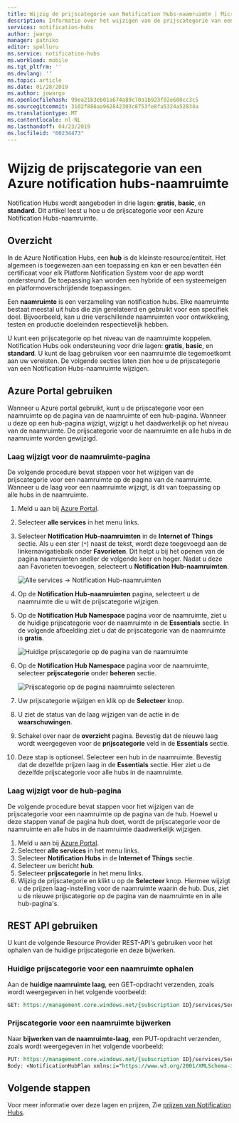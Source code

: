 ```yaml
---
title: Wijzig de prijscategorie van Notification Hubs-naamruimte | Microsoft Docs
description: Informatie over het wijzigen van de prijscategorie van een Azure Notification Hubs-naamruimte.
services: notification-hubs
author: jwargo
manager: patniko
editor: spelluru
ms.service: notification-hubs
ms.workload: mobile
ms.tgt_pltfrm: ''
ms.devlang: ''
ms.topic: article
ms.date: 01/28/2019
ms.author: jowargo
ms.openlocfilehash: 99ea21b3eb01a674a89c70a1b923f02e600cc3c5
ms.sourcegitcommit: 3102f886aa962842303c8753fe8fa5324a52834a
ms.translationtype: MT
ms.contentlocale: nl-NL
ms.lasthandoff: 04/23/2019
ms.locfileid: "60234473"
---
```

# <a name="change-pricing-tier-of-an-azure-notification-hubs-namespace"></a>Wijzig de prijscategorie van een Azure notification hubs-naamruimte
Notification Hubs wordt aangeboden in drie lagen: **gratis**, **basic**, en **standard**. Dit artikel leest u hoe u de prijscategorie voor een Azure Notification Hubs-naamruimte. 

## <a name="overview"></a>Overzicht
In de Azure Notification Hubs, een **hub** is de kleinste resource/entiteit. Het algemeen is toegewezen aan een toepassing en kan er een bevatten één certificaat voor elk Platform Notification System voor de app wordt ondersteund. De toepassing kan worden een hybride of een systeemeigen en platformoverschrijdende toepassingen.

Een **naamruimte** is een verzameling van notification hubs. Elke naamruimte bestaat meestal uit hubs die zijn gerelateerd en gebruikt voor een specifiek doel. Bijvoorbeeld, kan u drie verschillende naamruimten voor ontwikkeling, testen en productie doeleinden respectievelijk hebben. 

U kunt een prijscategorie op het niveau van de naamruimte koppelen. Notification Hubs ook ondersteuning voor drie lagen: **gratis**, **basic**, en **standard**. U kunt de laag gebruiken voor een naamruimte die tegemoetkomt aan uw vereisten. De volgende secties laten zien hoe u de prijscategorie van een Notification Hubs-naamruimte wijzigen. 

## <a name="use-azure-portal"></a>Azure Portal gebruiken 
Wanneer u Azure portal gebruikt, kunt u de prijscategorie voor een naamruimte op de pagina van de naamruimte of een hub-pagina.  Wanneer u deze op een hub-pagina wijzigt, wijzigt u het daadwerkelijk op het niveau van de naamruimte. De prijscategorie voor de naamruimte en alle hubs in de naamruimte worden gewijzigd. 

### <a name="change-tier-on-the-namespace-page"></a>Laag wijzigt voor de naamruimte-pagina
De volgende procedure bevat stappen voor het wijzigen van de prijscategorie voor een naamruimte op de pagina van de naamruimte. Wanneer u de laag voor een naamruimte wijzigt, is dit van toepassing op alle hubs in de naamruimte.

1. Meld u aan bij [Azure Portal](https://portal.azure.com).
2. Selecteer **alle services** in het menu links. 
3. Selecteer **Notification Hub-naamruimten** in de **Internet of Things** sectie. Als u een ster (`*`) naast de tekst, wordt deze toegevoegd aan de linkernavigatiebalk onder **Favorieten**. Dit helpt u bij het openen van de pagina naamruimten sneller de volgende keer en hoger. Nadat u deze aan Favorieten toevoegen, selecteert u **Notification Hub-naamruimten**. 

    ![Alle services -> Notification Hub-naamruimten](./media/change-pricing-tier/all-services-nhub.png)
1. Op de **Notification Hub-naamruimten** pagina, selecteert u de naamruimte die u wilt de prijscategorie wijzigen. 
2. Op de **Notification Hub Namespace** pagina voor de naamruimte, ziet u de huidige prijscategorie voor de naamruimte in de **Essentials** sectie. In de volgende afbeelding ziet u dat de prijscategorie van de naamruimte is **gratis**. 

    ![Huidige prijscategorie op de pagina van de naamruimte](./media/change-pricing-tier/pricing-tier-before.png)
1. Op de **Notification Hub Namespace** pagina voor de naamruimte, selecteer **prijscategorie** onder **beheren** sectie. 

    ![Prijscategorie op de pagina naamruimte selecteren](./media/change-pricing-tier/namespace-select-pricing-menu.png)
6. Uw prijscategorie wijzigen en klik op de **Selecteer** knop.    
7. U ziet de status van de laag wijzigen van de actie in de **waarschuwingen**. 
8. Schakel over naar de **overzicht** pagina. Bevestig dat de nieuwe laag wordt weergegeven voor de **prijscategorie** veld in de **Essentials** sectie.     
1. Deze stap is optioneel. Selecteer een hub in de naamruimte. Bevestig dat de dezelfde prijzen laag in de **Essentials** sectie. Hier ziet u de dezelfde prijscategorie voor alle hubs in de naamruimte. 

### <a name="change-tier-on-the-hub-page"></a>Laag wijzigt voor de hub-pagina
De volgende procedure bevat stappen voor het wijzigen van de prijscategorie voor een naamruimte op de pagina van de hub. Hoewel u deze stappen vanaf de pagina hub doet, wordt de prijscategorie voor de naamruimte en alle hubs in de naamruimte daadwerkelijk wijzigen. 

1. Meld u aan bij [Azure Portal](https://portal.azure.com).
2. Selecteer **alle services** in het menu links.
3. Selecteer **Notification Hubs** in de **Internet of Things** sectie. 
4. Selecteer uw bericht **hub**. 
5. Selecteer **prijscategorie** in het menu links. 
6. Wijzig de prijscategorie en klikt u op de **Selecteer** knop. Hiermee wijzigt u de prijzen laag-instelling voor de naamruimte waarin de hub. Dus, ziet u de nieuwe prijscategorie op de pagina van de naamruimte en in alle hub-pagina's. 

## <a name="use-rest-api"></a>REST API gebruiken
U kunt de volgende Resource Provider REST-API's gebruiken voor het ophalen van de huidige prijscategorie en deze bijwerken. 

### <a name="get-current-pricing-tier-for-a-namespace"></a>Huidige prijscategorie voor een naamruimte ophalen
Aan de **huidige naamruimte laag**, een GET-opdracht verzenden, zoals wordt weergegeven in het volgende voorbeeld: 

```REST
GET: https://management.core.windows.net/{subscription ID}/services/ServiceBus/Namespaces/{namespace name}/notificationhubplan
```

### <a name="update-pricing-tier-for-a-namespace"></a>Prijscategorie voor een naamruimte bijwerken
Naar **bijwerken van de naamruimte-laag**, een PUT-opdracht verzenden, zoals wordt weergegeven in het volgende voorbeeld: 

```REST
PUT: https://management.core.windows.net/{subscription ID}/services/ServiceBus/Namespaces/{namespace name}/notificationhubplan
Body: <NotificationHubPlan xmlns:i="https://www.w3.org/2001/XMLSchema-instance" xmlns="http://schemas.microsoft.com/netservices/2010/10/servicebus/connect"><SKU>Standard</SKU></NotificationHubPlan>
```



## <a name="next-steps"></a>Volgende stappen
Voor meer informatie over deze lagen en prijzen, Zie [prijzen van Notification Hubs](https://azure.microsoft.com/pricing/details/notification-hubs/).
